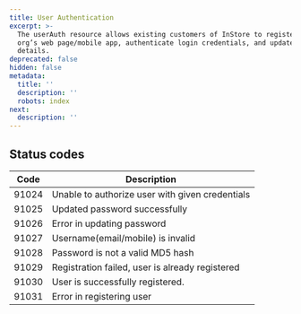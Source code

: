 ```yaml
---
title: User Authentication
excerpt: >-
  The userAuth resource allows existing customers of InStore to register on the
  org’s web page/mobile app, authenticate login credentials, and update user
  details.
deprecated: false
hidden: false
metadata:
  title: ''
  description: ''
  robots: index
next:
  description: ''
---
```

## Status codes

| Code  | Description                                     |
| ----- | ----------------------------------------------- |
| 91024 | Unable to authorize user with given credentials |
| 91025 | Updated password successfully                   |
| 91026 | Error in updating password                      |
| 91027 | Username(email/mobile) is invalid               |
| 91028 | Password is not a valid MD5 hash                |
| 91029 | Registration failed, user is already registered |
| 91030 | User is successfully registered.                |
| 91031 | Error in registering user                       |
